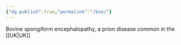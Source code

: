 ```yaml
---
{"dg-publish":true,"permalink":"/bse/"}
---
```


Bovine spongiform encephalopathy, a prion disease common in the [[UK\|UK]]